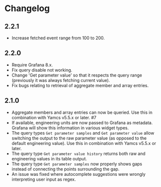 # Changelog

## 2.2.1

- Increase fetched event range from 100 to 200.

## 2.2.0

- Require Grafana 8.x.
- Fix query disable not working.
- Change 'Get parameter value' so that it respects the query range (previously it was always fetching current value).
- Fix bugs relating to retrieval of aggregate member and array entries.

## 2.1.0

- Aggregate members and array entries can now be queried. Use this in combination with Yamcs v5.5.x or later. #7
- If available, engineering units are now passed to Grafana as metadata. Grafana will show this information in various widget types.
- The query types `Get parameter samples` and `Get parameter value` allow switching the output to the raw parameter value (as opposed to the default engineering value). Use this in combination with Yamcs v5.5.x or later.
- The query type `Get parameter value history` returns both raw and engineering values in its table output.
- The query type `Get parameter samples` now properly shows gaps instead of connecting the points surrounding the gap.
- An issue was fixed where autocomplete suggestions were wrongly interpreting user input as regex.
